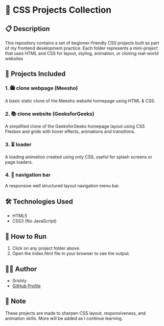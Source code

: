 # 🎨 CSS Projects Collection

## 📋 Description
This repository contains a set of beginner-friendly CSS projects built as part of my frontend development practice. Each folder represents a mini-project that uses HTML and CSS for layout, styling, animation, or cloning real-world websites

## 📁 Projects Included

### 1. 🛍 clone webpage (Meesho)
A basic static clone of the Meesho website homepage using HTML & CSS.

### 2. 📚 clone website (GeeksforGeeks)
A simplified clone of the GeeksforGeeks homepage layout using CSS Flexbox and grids with hover effects, animations and transitions.

### 3. ⏳ loader
A loading animation created using only CSS, useful for splash screens or page loaders.

### 4. 📱 navigation bar
A responsive well structured layout navigation menu bar.

## 🛠 Technologies Used
- HTML5
- CSS3 (No JavaScript)

## 🚀 How to Run
1. Click on any project folder above.
2. Open the index.html file in your browser to see the output.

## 🙋‍♀ Author
- Srishty  
- [GitHub Profile](https://github.com/Srishty-cmd)

## 📌 Note
These projects are made to sharpen CSS layout, responsiveness, and animation skills. More will be added as I continue learning.
